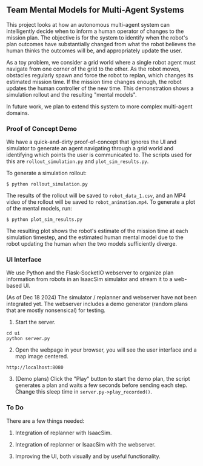 ## Team Mental Models for Multi-Agent Systems

This project looks at how an autonomous multi-agent system can intelligently decide when to inform a human operator of changes to the mission plan. The objective is for the system to identify when the robot's plan outcomes have substantially changed from what the robot believes the human thinks the outcomes will be, and appropriately update the user.

As a toy problem, we consider a grid world where a single robot agent must navigate from one corner of the grid to the other. As the robot moves, obstacles regularly spawn and force the robot to replan, which changes its estimated mission time. If the mission time changes enough, the robot updates the human controller of the new time. This demonstration shows a simulation rollout and the resulting "mental models".

In future work, we plan to extend this system to more complex multi-agent domains.

### Proof of Concept Demo

We have a quick-and-dirty proof-of-concept that ignores the UI and simulator to generate an agent navigating through a grid world and identifying which points the user is communicated to. The scripts used for this are `rollout_simulation.py` and `plot_sim_results.py`.

To generate a simulation rollout:

`$ python rollout_simulation.py`

The results of the rollout will be saved to `robot_data_1.csv`, and an MP4 video of the rollout will be saved to `robot_animation.mp4`. To generate a plot of the mental models, run:

`$ python plot_sim_results.py`

The resulting plot shows the robot's estimate of the mission time at each simulation timestep, and the estimated human mental model due to the robot updating the human when the two models sufficiently diverge.

### UI Interface

We use Python and the Flask-SocketIO webserver to organize plan information from robots in an IsaacSim simulator and stream it to a web-based UI.

(As of Dec 18 2024) The simulator / replanner and webserver have not been integrated yet. The webserver includes a demo generator (random plans that are mostly nonsensical) for testing.

1. Start the server.

```
cd ui
python server.py
```

2. Open the webpage in your browser, you will see the user interface and a map image centered.

`http://localhost:8080`

3. (Demo plans) Click the "Play" button to start the demo plan, the script generates a plan and waits a few seconds before sending each step. Change this sleep time in `server.py->play_recorded()`.

### To Do

There are a few things needed:

1. Integration of replanner with IsaacSim.

2. Integration of replanner or IsaacSim with the webserver.

3. Improving the UI, both visually and by useful functionality.
